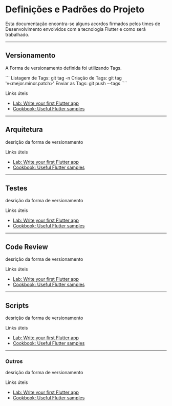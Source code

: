 # Definições e Padrões do Projeto

Esta documentação encontra-se alguns acordos firmados pelos times de Desenvolvimento envolvidos com a tecnologia Flutter e como será trabalhado.

---
## Versionamento

A Forma de versionamento definida foi utilizando Tags.

´´´
Listagem de Tags: git tag -n
Criação de Tags: git tag 'v<mejor.minor.patch>'
Enviar as Tags: git push --tags
´´´´

Links úteis

- [Lab: Write your first Flutter app](https://flutter.dev/docs/get-started/codelab)
- [Cookbook: Useful Flutter samples](https://flutter.dev/docs/cookbook)
---
## Arquitetura

desrição da forma de versionamento

Links úteis

- [Lab: Write your first Flutter app](https://flutter.dev/docs/get-started/codelab)
- [Cookbook: Useful Flutter samples](https://flutter.dev/docs/cookbook)
---
## Testes

desrição da forma de versionamento

Links úteis

- [Lab: Write your first Flutter app](https://flutter.dev/docs/get-started/codelab)
- [Cookbook: Useful Flutter samples](https://flutter.dev/docs/cookbook)
---
## Code Review
desrição da forma de versionamento

Links úteis

- [Lab: Write your first Flutter app](https://flutter.dev/docs/get-started/codelab)
- [Cookbook: Useful Flutter samples](https://flutter.dev/docs/cookbook)
---
## Scripts 
desrição da forma de versionamento

Links úteis

- [Lab: Write your first Flutter app](https://flutter.dev/docs/get-started/codelab)
- [Cookbook: Useful Flutter samples](https://flutter.dev/docs/cookbook)

---
### Outros
desrição da forma de versionamento

Links úteis

- [Lab: Write your first Flutter app](https://flutter.dev/docs/get-started/codelab)
- [Cookbook: Useful Flutter samples](https://flutter.dev/docs/cookbook)